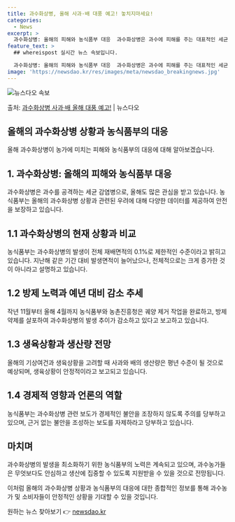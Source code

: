 ```yaml
---
title: 과수화상병, 올해 사과·배 대풍 예고! 놓치지마세요!
categories:
  - News
excerpt: >
  과수화상병: 올해의 피해와 농식품부 대응  과수화상병은 과수에 피해를 주는 대표적인 세균 감염병으로, 올해도…
feature_text: >
  ## whereispost 실시간 뉴스 속보입니다.

  과수화상병: 올해의 피해와 농식품부 대응  과수화상병은 과수에 피해를 주는 대표적인 세균 감염병으로, 올해도…
image: 'https://newsdao.kr/res/images/meta/newsdao_breakingnews.jpg'
---
```


![뉴스다오 속보](https://newsdao.kr/res/images/meta/newsdao_breakingnews.jpg)

<p>출처: <a href="https://newsdao.kr/4244" rel="dofollow">과수화상병 사과·배 올해 대풍 예고!</a> | 뉴스다오</p>

## 올해의 과수화상병 상황과 농식품부의 대응

올해 과수화상병이 농가에 미치는 피해와 농식품부의 대응에 대해 알아보겠습니다.

## 1. 과수화상병: 올해의 피해와 농식품부 대응

과수화상병은 과수를 공격하는 세균 감염병으로, 올해도 많은 관심을 받고 있습니다. 농식품부는 올해의 과수화상병 상황과 관련된 우려에 대해 다양한 데이터를 제공하여 안전을 보장하고 있습니다.

## 1.1 과수화상병의 현재 상황과 비교

농식품부는 과수화상병의 발생이 전체 재배면적의 0.1%로 제한적인 수준이라고 밝히고 있습니다. 지난해 같은 기간 대비 발생면적이 늘어났으나, 전체적으로는 크게 증가한 것이 아니라고 설명하고 있습니다.

## 1.2 방제 노력과 예년 대비 감소 추세

작년 11월부터 올해 4월까지 농식품부와 농촌진흥청은 궤양 제거 작업을 완료하고, 방제약제를 살포하여 과수화상병의 발생 추이가 감소하고 있다고 보고하고 있습니다.

## 1.3 생육상황과 생산량 전망

올해의 기상여건과 생육상황을 고려할 때 사과와 배의 생산량은 평년 수준이 될 것으로 예상되며, 생육상황이 안정적이라고 보고되고 있습니다.

## 1.4 경제적 영향과 언론의 역할

농식품부는 과수화상병 관련 보도가 경제적인 불안을 조장하지 않도록 주의를 당부하고 있으며, 근거 없는 불안을 조성하는 보도를 자제하라고 당부하고 있습니다.

## 마치며

과수화상병의 발생을 최소화하기 위한 농식품부의 노력은 계속되고 있으며, 과수농가들은 무엇보다도 안심하고 생산에 집중할 수 있도록 지원받을 수 있을 것으로 전망됩니다.

이처럼 올해의 과수화상병 상황과 농식품부의 대응에 대한 종합적인 정보를 통해 과수농가 및 소비자들이 안정적인 상황을 기대할 수 있을 것입니다. 

원하는 뉴스 찾아보기 👉 <a href="https://newsdao.kr" rel="dofollow">newsdao.kr</a>


